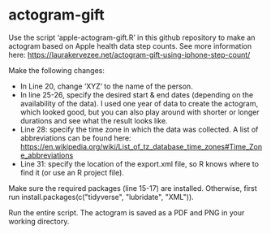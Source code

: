 # actogram-gift
Use the script ‘apple-actogram-gift.R’ in this github repository to make an actogram based on Apple health data step counts. See more information here: https://laurakervezee.net/actogram-gift-using-iphone-step-count/

Make the following changes:
- In Line 20, change ‘XYZ’ to the name of the person.
- In line 25-26, specify the desired start & end dates (depending on the availability of the data). I used one year of data to create the actogram, which looked good, but you can also play around with shorter or longer durations and see what the result looks like.
- Line 28: specify the time zone in which the data was collected. A list of abbreviations can be found here: https://en.wikipedia.org/wiki/List_of_tz_database_time_zones#Time_Zone_abbreviations  
- Line 31: specify the location of the export.xml file, so R knows where to find it (or use an R project file).

Make sure the required packages (line 15-17) are installed. Otherwise, first run install.packages(c("tidyverse", "lubridate", "XML")).

Run the entire script. The actogram is saved as a PDF and PNG in your working directory.